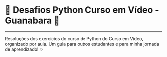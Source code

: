<h1> 🐍 Desafios Python Curso em Vídeo - Guanabara 🚀  </h1>
<hr>
<p>Resoluções dos exercícios do curso de Python do Curso em Vídeo, organizado por aula. Um guia para outros estudantes e para minha jornada de aprendizado! ✨</p>
